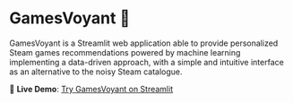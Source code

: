 # GamesVoyant 🔮

GamesVoyant is a Streamlit web application able to provide personalized Steam games recommendations powered by machine learning implementing a data-driven approach, with a simple and intuitive interface as an alternative to the noisy Steam catalogue. 

🚀 **Live Demo**: [Try GamesVoyant on Streamlit](https://gamesvoyant.streamlit.app/home)
